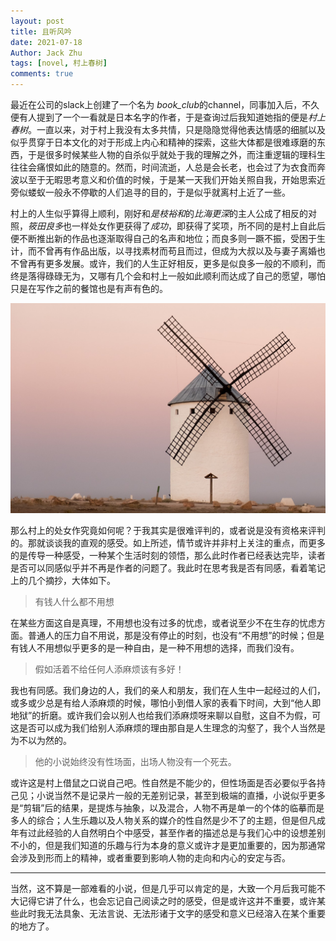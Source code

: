 ```yaml
---
layout: post
title: 且听风吟
date: 2021-07-18
Author: Jack Zhu
tags: [novel, 村上春树]
comments: true
---
```


最近在公司的slack上创建了一个名为 *book_club*的channel，同事加入后，不久便有人提到了一个一看就是日本名字的作者，于是查询过后我知道她指的便是*村上春树*。一直以来，对于村上我没有太多共情，只是隐隐觉得他表达情感的细腻以及似乎贯穿于日本文化的对于形成上内心和精神的探索，这些大体都是很难琢磨的东西，于是很多时候某些人物的自杀似乎就处于我的理解之外，而注重逻辑的理科生往往会痛恨如此的随意的。然而，时间流逝，人总是会长老，也会过了为衣食而奔波以至于无暇思考意义和价值的时候，于是某一天我们开始关照自我，开始思索近旁似蝼蚁一般永不停歇的人们追寻的目的，于是似乎就离村上近了一些。

村上的人生似乎算得上顺利，刚好和*是枝裕和*的*比海更深*的主人公成了相反的对照，*筱田良多*也一样处女作更获得了*成功*，即获得了奖项，所不同的是村上自此后便不断推出新的作品也逐渐取得自己的名声和地位；而良多则一蹶不振，受困于生计，而不曾再有作品出版，以寻找素材而苟且而过，但成为大叔以及与妻子离婚也不曾再有更多发展。或许，我们的人生正好相反，更多是似良多一般的不顺利，而终是落得碌碌无为，又哪有几个会和村上一般如此顺利而达成了自己的愿望，哪怕只是在写作之前的餐馆也是有声有色的。

![breeze](../assets/images/breeze.png)

那么村上的处女作究竟如何呢？于我其实是很难评判的，或者说是没有资格来评判的。那就谈谈我的直观的感受。如上所述，情节或许并非村上关注的重点，而更多的是传导一种感受，一种某个生活时刻的领悟，那么此时作者已经表达完毕，读者是否可以同感似乎并不再是作者的问题了。我此时在思考我是否有同感，看着笔记上的几个摘抄，大体如下。

> 有钱人什么都不用想

在某些方面这自是真理，不用想也没有过多的忧虑，或者说至少不在生存的忧虑方面。普通人的压力自不用说，那是没有停止的时刻，也没有“不用想”的时候；但是有钱人不用想似乎更多的是一种自由，是一种不用想的选择，而我们没有。

> 假如活着不给任何人添麻烦该有多好！

我也有同感。我们身边的人，我们的亲人和朋友，我们在人生中一起经过的人们，或多或少总是有给人添麻烦的时候，哪怕小到借人家的表看下时间，大到“他人即地狱”的折磨。或许我们会以别人也给我们添麻烦呀来聊以自慰，这自不为假，可这是否可以成为我们给别人添麻烦的理由那自是人生理念的沟壑了，我个人当然是为不以为然的。

> 他的小说始终没有性场面，出场人物没有一个死去。

或许这是村上借鼠之口说自己吧。性自然是不能少的，但性场面是否必要似乎各持己见；小说当然不是记录片一般的无差别记录，甚至到极端的直播，小说似乎更多是“剪辑”后的结果，是提炼与抽象，以及混合，人物不再是单一的个体的临摹而是多人的综合；人生乐趣以及人物关系的媒介的性自然是少不了的主题，但是但凡成年有过此经验的人自然明白个中感受，甚至作者的描述总是与我们心中的设想差别不小的，但是我们知道的乐趣与行为本身的意义或许才是更加重要的，因为那通常会涉及到形而上的精神，或者重要到影响人物的走向和内心的安定与否。

----

当然，这不算是一部难看的小说，但是几乎可以肯定的是，大致一个月后我可能不大记得它讲了什么，也会忘记自己阅读之时的感受，但是或许这并不重要，或许某些此时我无法具象、无法言说、无法形诸于文字的感受和意义已经溶入在某个重要的地方了。